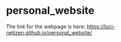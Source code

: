 # personal_website


The link for the webpage is here: https://luci-netizen.github.io/personal_website/
